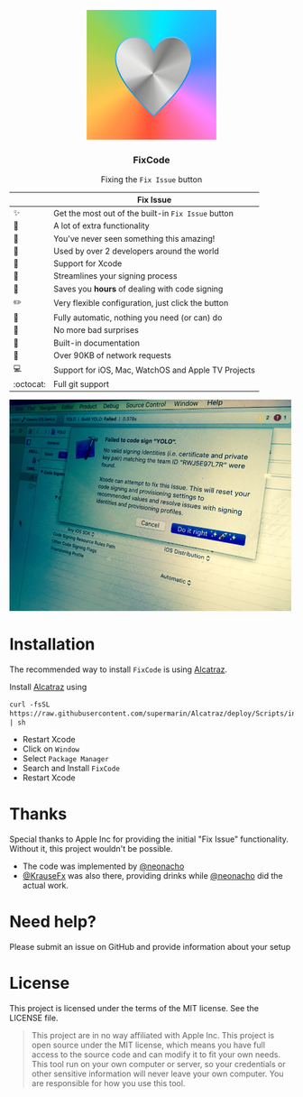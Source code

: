 <p align="center">
<img src="FixCode.jpg" alt="FixCode Logo" width="230" />
</p>

<h3 align="center">
FixCode
</h3>

<p align="center">
Fixing the <code>Fix Issue</code> button
</p>

|  | Fix Issue
----------------------|----------------------------------
:sparkles: | Get the most out of the built-in `Fix Issue` button
:wrench: | A lot of extra functionality
:thought_balloon: | You've never seen something this amazing!
:tophat: | Used by over 2 developers around the world
:email: | Support for Xcode
:page_with_curl: | Streamlines your signing process
:rocket: | Saves you **hours** of dealing with code signing
:pencil2: | Very flexible configuration, just click the button
:mountain_cableway: | Fully automatic, nothing you need (or can) do
:ghost: | No more bad surprises
:book: | Built-in documentation
:hatching_chick: | Over 90KB of network requests
:computer: | Support for iOS, Mac, WatchOS and Apple TV Projects
:octocat: | Full git support

<img src="FixIssueButton.jpg" alt="Fix Issue" width="500" />

# Installation

The recommended way to install `FixCode` is using [Alcatraz](http://alcatraz.io/). 

Install [Alcatraz](http://alcatraz.io/) using

```
curl -fsSL https://raw.githubusercontent.com/supermarin/Alcatraz/deploy/Scripts/install.sh | sh
```

- Restart Xcode
- Click on `Window`
- Select `Package Manager`
- Search and Install `FixCode`
- Restart Xcode

# Thanks

Special thanks to Apple Inc for providing the initial "Fix Issue" functionality. Without it, this project wouldn't be possible.

- The code was implemented by [@neonacho](https://twitter.com/neonacho)
- [@KrauseFx](https://twitter.com/KrauseFx) was also there, providing drinks while [@neonacho](https://twitter.com/neonacho) did the actual work.

# Need help?
Please submit an issue on GitHub and provide information about your setup

# License
This project is licensed under the terms of the MIT license. See the LICENSE file.

> This project are in no way affiliated with Apple Inc. This project is open source under the MIT license, which means you have full access to the source code and can modify it to fit your own needs. This tool run on your own computer or server, so your credentials or other sensitive information will never leave your own computer. You are responsible for how you use this tool.

